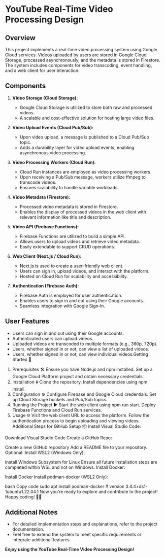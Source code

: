 # YouTube Real-Time Video Processing Design

## Overview
This project implements a real-time video processing system using Google Cloud services. Videos uploaded by users are stored in Google Cloud Storage, processed asynchronously, and the metadata is stored in Firestore. The system includes components for video transcoding, event handling, and a web client for user interaction.

## Components
1. **Video Storage (Cloud Storage):**
   - Google Cloud Storage is utilized to store both raw and processed videos.
   - A scalable and cost-effective solution for hosting large video files.

2. **Video Upload Events (Cloud Pub/Sub):**
   - Upon video upload, a message is published to a Cloud Pub/Sub topic.
   - Adds a durability layer for video upload events, enabling asynchronous video processing.

3. **Video Processing Workers (Cloud Run):**
   - Cloud Run instances are employed as video processing workers.
   - Upon receiving a Pub/Sub message, workers utilize ffmpeg to transcode videos.
   - Ensures scalability to handle variable workloads.

4. **Video Metadata (Firestore):**
   - Processed video metadata is stored in Firestore.
   - Enables the display of processed videos in the web client with relevant information like title and description.

5. **Video API (Firebase Functions):**
   - Firebase Functions are utilized to build a simple API.
   - Allows users to upload videos and retrieve video metadata.
   - Easily extendable to support CRUD operations.

6. **Web Client (Next.js / Cloud Run):**
   - Next.js is used to create a user-friendly web client.
   - Users can sign in, upload videos, and interact with the platform.
   - Hosted on Cloud Run for scalability and accessibility.

7. **Authentication (Firebase Auth):**
   - Firebase Auth is employed for user authentication.
   - Enables users to sign in and out using their Google accounts.
   - Seamless integration with Google Sign-In.

## User Features
- Users can sign in and out using their Google accounts.
- Authenticated users can upload videos.
- Uploaded videos are transcoded to multiple formats (e.g., 360p, 720p).
- Users, whether signed in or not, can view a list of uploaded videos.
- Users, whether signed in or not, can view individual videos.Getting Started 🚀
1. Prerequisites 🛠️
Ensure you have Node.js and npm installed.
Set up a Google Cloud Platform project and obtain necessary credentials.
2. Installation ⬇️
Clone the repository.
Install dependencies using npm install.
3. Configuration ⚙️
Configure Firebase and Google Cloud credentials.
Set up Cloud Storage buckets and Pub/Sub topics.
4. Running the Project ▶️
Start the web client using npm run start.
Deploy Firebase Functions and Cloud Run services.
5. Usage 🌐
Visit the web client URL to access the platform.
Follow the authentication process to begin uploading and viewing videos.
Additional Steps for GitHub Setup 📦
Install Visual Studio Code:

Download Visual Studio Code
Create a GitHub Repo:

Create a new GitHub repository
Add a README file to your repository.
Optional: Install WSL2 (Windows Only):

Install Windows Subsystem for Linux
Ensure all future installation steps are completed within WSL and not on Windows.
Install Docker:

Install Docker
Install podman-docker (WSL2 Only):

bash
Copy code
sudo apt install podman-docker  # version 3.4.4+ds1-1ubuntu1.22.04.1
Now you're ready to explore and contribute to the project! Happy coding! 🚀✨

## Additional Notes
- For detailed implementation steps and explanations, refer to the project documentation.
- Feel free to extend the system to meet specific requirements or integrate additional features.

**Enjoy using the YouTube Real-Time Video Processing Design!**


